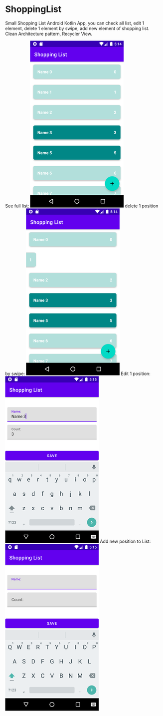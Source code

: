 # ShoppingList

Small Shopping List Android Kotlin App, 
you can check all list, edit 1 element, delete 1 element by swipe, add new element of shopping list.
Clean Architecture pattern, Recycler View.

See full list:
![alt tag](https://github.com/Sergio994350/ShoppingList/blob/master/app/src/main/res/screenshots/Screenshot_20220111_201425.png)
delete 1 position by swipe:
![alt tag](https://github.com/Sergio994350/ShoppingList/blob/master/app/src/main/res/screenshots/Screenshot_20220111_201443.png)
Edit 1 position:
![alt tag](https://github.com/Sergio994350/ShoppingList/blob/master/app/src/main/res/screenshots/Screenshot_20220111_201529.png)
Add new position to List:
![alt tag](https://github.com/Sergio994350/ShoppingList/blob/master/app/src/main/res/screenshots/Screenshot_20220111_201550.png)
